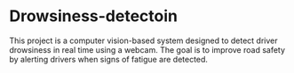 # Drowsiness-detectoin
This project is a computer vision-based system designed to detect driver drowsiness in real time using a webcam. The goal is to improve road safety by alerting drivers when signs of fatigue are detected.
